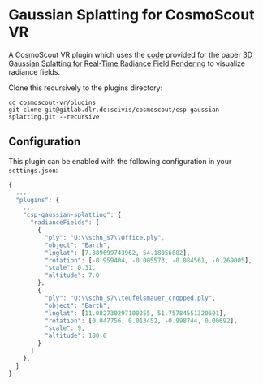 <!-- 
SPDX-FileCopyrightText: German Aerospace Center (DLR) <cosmoscout@dlr.de>
SPDX-License-Identifier: CC-BY-4.0
 -->

# Gaussian Splatting for CosmoScout VR

A CosmoScout VR plugin which uses the [code](https://github.com/graphdeco-inria/gaussian-splatting) provided for the paper [3D Gaussian Splatting for Real-Time Radiance Field Rendering](https://repo-sam.inria.fr/fungraph/3d-gaussian-splatting/) to visualize radiance fields.

Clone this recursively to the plugins directory:

```
cd cosmoscout-vr/plugins
git clone git@gitlab.dlr.de:scivis/cosmoscout/csp-gaussian-splatting.git --recursive
```

## Configuration

This plugin can be enabled with the following configuration in your `settings.json`:

```javascript
{
  ...
  "plugins": {
    ...
    "csp-gaussian-splatting": {
      "radianceFields": [
        {
          "ply": "U:\\schn_s7\\Office.ply",
          "object": "Earth",
          "lnglat": [7.889699743962, 54.18056882],
          "rotation": [-0.959404, -0.005573, -0.084561, -0.269005],
          "scale": 0.31,
          "altitude": 7.0
        },
        {
          "ply": "U:\\schn_s7\\teufelsmauer_cropped.ply",
          "object": "Earth",
          "lnglat": [11.082730297100255, 51.75784551320601],
          "rotation": [0.047756, 0.013452, -0.998744, 0.00692],
          "scale": 9,
          "altitude": 180.0
        }
      ]
    },
  }
}
```

